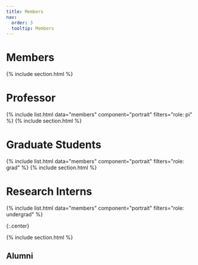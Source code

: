 ```yaml
---
title: Members
nav:
  order: 3
  tooltip: Members
---
```


# <i class="fas fa-users"></i>Members



{% include section.html %}
# Professor
{%
  include list.html
  data="members"
  component="portrait"
  filters="role: pi"
%}
{% include section.html %}

# Graduate Students
{%
  include list.html
  data="members"
  component="portrait"
  filters="role: grad"
%}
{% include section.html %}
# Research Interns
{%
  include list.html
  data="members"
  component="portrait"
  filters="role: undergrad"
%}

{:.center}

{% include section.html %}

## Alumni
